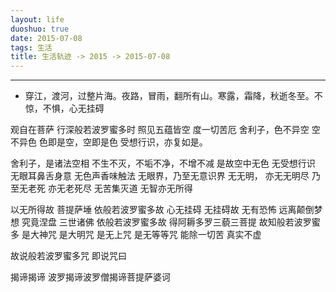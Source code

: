 ```yaml
---
layout: life
duoshuo: true
date: 2015-07-08
tags: 生活
title: 生活轨迹 -> 2015 -> 2015-07-08
---
```


*******

* 穿江，渡河，过整片海。夜路，冒雨，翻所有山。寒露，霜降，秋逝冬至。不惊，不惧，心无挂碍

>
观自在菩萨
行深般若波罗蜜多时
照见五蕴皆空
度一切苦厄
舍利子，色不异空
空不异色
色即是空，空即是色
受想行识，亦复如是。
>
舍利子，是诸法空相
不生不灭，不垢不净，不增不减
是故空中无色
无受想行识
无眼耳鼻舌身意
无色声香味触法
无眼界，乃至无意识界
无无明，
亦无无明尽
乃至无老死
亦无老死尽
无苦集灭道
无智亦无所得
>
以无所得故
菩提萨埵
依般若波罗蜜多故
心无挂碍
无挂碍故
无有恐怖
远离颠倒梦想
究竟涅盘
三世诸佛
依般若波罗蜜多故
得阿耨多罗三藐三菩提
故知般若波罗蜜多
是大神咒
是大明咒
是无上咒
是无等等咒
能除一切苦
真实不虚
>
故说般若波罗蜜多咒
即说咒曰
>
揭谛揭谛
波罗揭谛波罗僧揭谛菩提萨婆诃


